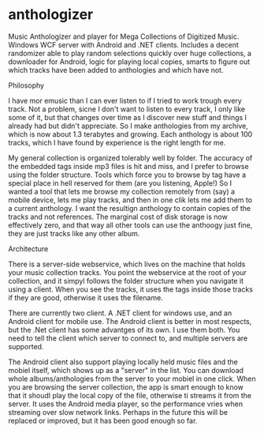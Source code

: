 anthologizer
============

Music Anthologizer and player for Mega Collections of Digitized Music.  Windows WCF server with Android and .NET clients.
Includes a decent randomizer able to play random selections quickly over huge collections, a downloader for Android, 
logic for playing local copies, smarts to figure out which tracks have been added to anthologies and which have not. 

Philosophy

I have mor emusic than I can ever listen to if I tried to work trough every track.  Not a problem, sicne I don't want to listen to every track, I only like some of it, but that changes over time as I discover new stuff and things I already had but didn't appreciate.  So I make anthologies from my archive, which is now about 1.3 terabytes and growing.  Each anthology is about 100 tracks, which I have found by experience is the right length for me.  

My general collection is organized tolerably well by folder.  The accuracy of the embedded tags inside mp3 files is hit and miss, and I prefer to browse using the folder structure.  Tools which force you to browse by tag have a special place in hell reserved for them (are you listening, Apple!) So I wanted a tool that lets me browse my collection remotely from (say) a mobile device, lets me play tracks, and then in one clik lets me add them to a current anthology.  I want the resultign anthology to contain copies of the tracks and not references.  The marginal cost of disk storage is now effectively zero, and that way all other tools can use the anthoogy just fine, they are just tracks like any other album.

Architecture

There is a server-side webservice, which lives on the machine that holds your music collection tracks.  You point the webservice at the root of your collection, and it simpyl follows the folder structure when you navigate it using a client.  When you see the tracks, it uses the tags inside those tracks if they are good, otherwise it uses the filename. 

There are currently two client.  A .NET client for windows use, and an Android client for mobile use.  The Android client is better in most respects, but the .Net client has some advantges of its own.  I use them both.  You need to tell the client which server to connect to, and multiple servers are supported.  

The Android client also support playing locally held music files and the mobiel itself, which shows up as a "server" in the list.  You can download whole albums/anthologies from the server to your mobiel in one click.  When you are browsing the server collection, the app is smart enough to know that it shoudl play the local copy of the file, otherwise ti streams it from the server.  It uses the Android media player, so the performance vries when streaming over slow network links.  Perhaps in the future this will be replaced or improved, but it has been good enough so far.
